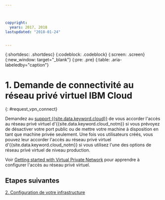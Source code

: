 ```yaml
---



copyright:
  years: 2017, 2018
lastupdated: "2018-01-24"


---
```


{:shortdesc: .shortdesc}
{:codeblock: .codeblock}
{:screen: .screen}
{:new_window: target="_blank"}
{:pre: .pre}
{:table: .aria-labeledby="caption"}

# 1. Demande de connectivité au réseau privé virtuel IBM Cloud
{: #request_vpn_connect}

Demandez au [support {{site.data.keyword.cloud}}](https://console.bluemix.net/docs/get-support/howtogetsupport.html#getting-customer-support) de vous accorder l'accès au réseau privé virtuel d'{{site.data.keyword.cloud_notm}} si vous prévoyez de désactiver votre port public ou de mettre votre machine à disposition en tant que machine privée seulement. Une fois vos utilisateurs créés, vous pouvez leur accorder l'accès au réseau privé virtuel d'{{site.data.keyword.cloud_notm}} si vous utilisez l'une des options de réseau privé virtuel de niveau production.

Voir [Getting started with Virtual Private Network](https://console.bluemix.net/docs/infrastructure/iaas-vpn/getting-started.html#getting-started-with-virtual-private-networking-vpn-) pour apprendre à configurer l'accès au réseau privé virtuel.

## Etapes suivantes

  [2. Configuration de votre infrastructure](/docs/infrastructure/sap-netweaver/sap-setting-up-infrastructure.html)
